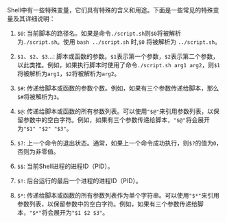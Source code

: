 Shell中有一些特殊变量，它们具有特殊的含义和用途。下面是一些常见的特殊变量及其详细说明：

1. `$0`: 当前脚本的路径名。如果是命令`./script.sh`则`$0`将被解析为`./script.sh`。使用 `bash ../script.sh` 时,`$0` 将被解析为 `../script.sh`。

2. `$1`、`$2`、`$3`...: 脚本或函数的参数。`$1`表示第一个参数，`$2`表示第二个参数，以此类推。例如，如果执行脚本时使用了命令`./script.sh arg1 arg2`，则`$1`将被解析为`arg1`，`$2`将被解析为`arg2`。

3. `$#`: 传递给脚本或函数的参数个数。例如，如果有三个参数传递给脚本，那么`$#`将被解析为`3`。

4. `$@`: 传递给脚本或函数的所有参数列表。可以使用`"$@"`来引用参数列表，以保留参数中的空白字符。例如，如果有三个参数传递给脚本，`"$@"`将会展开为`"$1" "$2" "$3"`。

5. `$?`: 上一个命令的退出状态。通常，如果上一个命令成功执行，则`$?`的值为`0`，否则为非零值。

6. `$$`: 当前Shell进程的进程ID（PID）。

7. `$!`: 后台运行的最后一个进程的进程ID（PID）。

8. `$*`: 传递给脚本或函数的所有参数列表作为单个字符串。可以使用`"$*"`来引用参数列表，以保留参数中的空白字符。例如，如果有三个参数传递给脚本，`"$*"`将会展开为`"$1 $2 $3"`。
